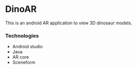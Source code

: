 # DinoAR
This is an android AR application to view 3D dinosaur models.

### Technologies
- Android studio
- Java
- AR core
- Sceneform

